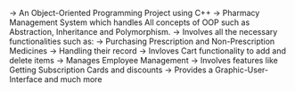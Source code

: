 -> An Object-Oriented Programming Project using C++
-> Pharmacy Management System which handles All concepts of OOP such as Abstraction, Inheritance and Polymorphism.
-> Involves all the necessary functionalities such as:
-> Purchasing Prescription and Non-Prescription Medicines
-> Handling their record
-> Invloves Cart functionality to add and delete items
-> Manages Employee Management
-> Involves features like Getting Subscription Cards and discounts
-> Provides a Graphic-User-Interface and much more

